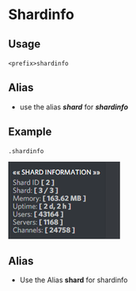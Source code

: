 # Shardinfo

## Usage

`<prefix>shardinfo`

## Alias

* use the alias _**shard**_ for _**shardinfo**_

## Example

```text
.shardinfo
```

![](../../.gitbook/assets/image%20%2878%29.png)

## Alias

* Use the Alias **shard**  for shardinfo

